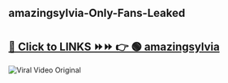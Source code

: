 
 ## amazingsylvia-Only-Fans-Leaked

# <h2><a href="https://clipsfans.com/amazingsylvia&ref=git">🔗 Click to LINKS ⏩⏩ 👉 🟢 amazingsylvia </a></h2>

<a href="https://clipsfans.com/amazingsylvia&ref=git" rel="nofollow" data-target="animated-image.originalLink"><img src="https://i.ibb.co.com/xMMVF88/686577567.gif" alt="Viral Video Original" style="max-width: 100%; display: inline-block;" data-target="animated-image.originalImage"></a>
